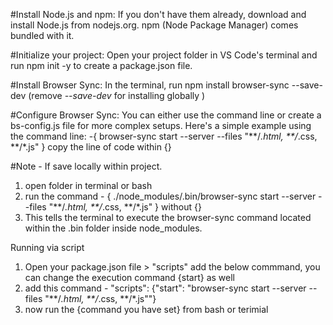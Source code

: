 #Install Node.js and npm: If you don't have them already, download and install Node.js from nodejs.org. npm (Node Package Manager) comes bundled with it.

#Initialize your project: Open your project folder in VS Code's terminal and run npm init -y to create a package.json file.

#Install Browser Sync: In the terminal, run npm install browser-sync --save-dev (remove *--save-dev* for installing globally )

#Configure Browser Sync: You can either use the command line or create a bs-config.js file for more complex setups. Here's a simple example using the command line: -{ browser-sync start --server --files "**/*.html, **/*.css, **/*.js" } copy the line of code within {}

#Note - If save locally within project. 
1) open folder in terminal or bash
2) run the command - { ./node_modules/.bin/browser-sync start --server --files "**/*.html, **/*.css, **/*.js" } without {}
3) This tells the terminal to execute the browser-sync command located within the .bin folder inside node_modules.

Running via script
1) Open your package.json file > "scripts" add the below commmand, you can change the execution command {start} as well 
2) add this command -  "scripts": {"start": "browser-sync start --server --files \"**/*.html, **/*.css, **/*.js\""}
3) now run the {command you have set} from bash or terimial